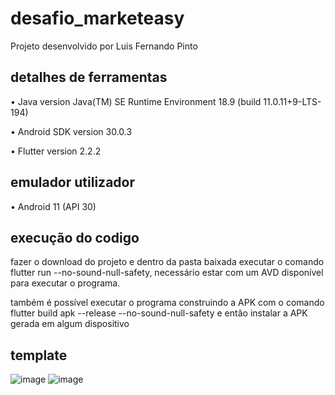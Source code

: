 # desafio_marketeasy

Projeto desenvolvido por Luis Fernando Pinto

## detalhes de ferramentas

  • Java version Java(TM) SE Runtime Environment 18.9 (build 11.0.11+9-LTS-194)
  
  • Android SDK version 30.0.3
  
  • Flutter version 2.2.2
  
## emulador utilizador 

  • Android 11 (API 30)
  
  
## execução do codigo

  fazer o download do projeto e dentro da pasta baixada executar o comando flutter run --no-sound-null-safety, necessário estar com um AVD disponível para executar o programa.
  
  também é possível executar o programa construindo a APK com o comando flutter build apk --release --no-sound-null-safety e entâo instalar a APK gerada em algum dispositivo
  
  ## template
  
  
![image](https://user-images.githubusercontent.com/17826590/124537374-281fe300-ddf0-11eb-8452-81ee89ed24a8.png) ![image](https://user-images.githubusercontent.com/17826590/124537425-3ff76700-ddf0-11eb-8b5d-273bce32284a.png)


